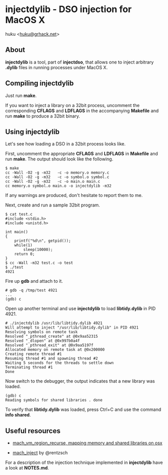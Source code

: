 # injectdylib - DSO injection for MacOS X

huku &lt;[huku@grhack.net](@grhack.net)&gt;


## About

**injectdylib** is a tool, part of **injectdso**, that allows one to inject
arbitrary **.dylib** files in running processes under MacOS X.


## Compiling injectdylib

Just run **make**.

If you want to inject a library on a 32bit process, uncomment the corresponding
**CFLAGS** and **LDFLAGS** in the accompanying **Makefile** and run **make** to
produce a 32bit binary.


## Using injectdylib

Let's see how loading a DSO in a 32bit process looks like.

First, uncomment the appropriate **CFLAGS** and **LDFLAGS** in **Makefile** and
run **make**. The output should look like the following.

```
$ make
cc -Wall -O2 -g -m32   -c -o memory.o memory.c
cc -Wall -O2 -g -m32   -c -o symbol.o symbol.c
cc -Wall -O2 -g -m32   -c -o main.o main.c
cc memory.o symbol.o main.o -o injectdylib -m32
```

If any warnings are produced, don't hesitate to report them to me.

Next, create and run a sample 32bit program.

```
$ cat test.c 
#include <stdio.h>
#include <unistd.h>

int main()
{ 
    printf("%d\n", getpid());
    while(1) 
        sleep(10000); 
    return 0;
}
$ cc -Wall -m32 test.c -o test
$ ./test 
4921
```

Fire up **gdb** and attach to it.

```
# gdb -q /tmp/test 4921
...
(gdb) c
```

Open up another terminal and use **injectdylib** to load **libtidy.dylib** in 
PID 4921.

```
# ./injectdylib /usr/lib/libtidy.dylib 4921
Will attempt to inject "/usr/lib/libtidy.dylib" in PID 4921
Resolving symbols on remote task
Resolved "_pthread_create" at @0x9aa52315
Resolved "_dlopen" at @0x997b0a4f
Resolved "_pthread_exit" at @0x9aa5197f
Allocated memory on remote task at @0x200000
Creating remote thread #1
Resuming thread #1 and spawning thread #2
Waiting 5 seconds for the threads to settle down
Terminating thread #1
Done
```

Now switch to the debugger, the output indicates that a new library was loaded.

```
(gdb) c
Reading symbols for shared libraries . done
```

To verify that **libtidy.dylib** was loaded, press Ctrl+C and use the command 
**info shared**.


## Useful resources

  * [mach\_vm\_region\_recurse, mapping memory and shared libraries on osx](http://stackoverflow.com/questions/6963625/mach-vm-region-recurse-mapping-memory-and-shared-libraries-on-osx)

  * [mach\_inject](https://github.com/rentzsch/mach_inject) by @rentzsch

For a description of the injection technique implemented in **injectdylib** have
a look at **NOTES.md**.

